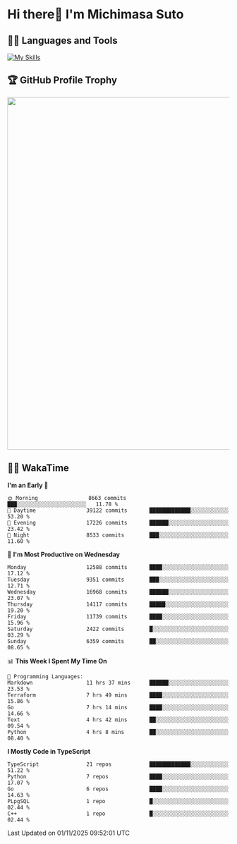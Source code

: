 # Hi there👋 I'm Michimasa Suto

## 🧑‍💻 Languages and Tools
[![My Skills](https://skillicons.dev/icons?i=ts,nextjs,react,go,python,aws,terraform)](https://skillicons.dev)

<!--
**Suto-Michimasa/Suto-Michimasa** is a ✨ _special_ ✨ repository because its `README.md` (this file) appears on your GitHub profile.

Here are some ideas to get you started:

- 🔭 I’m currently working on ...
- 🌱 I’m currently learning ...
- 👯 I’m looking to collaborate on ...
- 🤔 I’m looking for help with ...
- 💬 Ask me about ...
- 📫 How to reach me: ...
- 😄 Pronouns: ...
- ⚡ Fun fact: ...
-->

<!--
## 💎 Github Stats

<div>
  <img height="170" align="left" src="https://github-readme-stats-psi-three-31.vercel.app/api?username=Suto-michimasa&count_private=true&show_icons=true&theme=dark" />
  <img height="170" src="https://github-readme-stats-psi-three-31.vercel.app/api/top-langs/?username=Suto-michimasa&langs_count=8&layout=compact&theme=dark" />
</div>
-->

## 🏆 GitHub Profile Trophy

<img width="800" src="https://github-profile-trophy.vercel.app/?username=Suto-michimasa&theme=onedark&no-frame=true"/>


## 🧑‍💻 WakaTime
<!--START_SECTION:waka-->
**I'm an Early 🐤** 

```text
🌞 Morning                8663 commits        ███░░░░░░░░░░░░░░░░░░░░░░   11.78 % 
🌆 Daytime                39122 commits       █████████████░░░░░░░░░░░░   53.20 % 
🌃 Evening                17226 commits       ██████░░░░░░░░░░░░░░░░░░░   23.42 % 
🌙 Night                  8533 commits        ███░░░░░░░░░░░░░░░░░░░░░░   11.60 % 
```
📅 **I'm Most Productive on Wednesday** 

```text
Monday                   12588 commits       ████░░░░░░░░░░░░░░░░░░░░░   17.12 % 
Tuesday                  9351 commits        ███░░░░░░░░░░░░░░░░░░░░░░   12.71 % 
Wednesday                16968 commits       ██████░░░░░░░░░░░░░░░░░░░   23.07 % 
Thursday                 14117 commits       █████░░░░░░░░░░░░░░░░░░░░   19.20 % 
Friday                   11739 commits       ████░░░░░░░░░░░░░░░░░░░░░   15.96 % 
Saturday                 2422 commits        █░░░░░░░░░░░░░░░░░░░░░░░░   03.29 % 
Sunday                   6359 commits        ██░░░░░░░░░░░░░░░░░░░░░░░   08.65 % 
```


📊 **This Week I Spent My Time On** 

```text
💬 Programming Languages: 
Markdown                 11 hrs 37 mins      ██████░░░░░░░░░░░░░░░░░░░   23.53 % 
Terraform                7 hrs 49 mins       ████░░░░░░░░░░░░░░░░░░░░░   15.86 % 
Go                       7 hrs 14 mins       ████░░░░░░░░░░░░░░░░░░░░░   14.66 % 
Text                     4 hrs 42 mins       ██░░░░░░░░░░░░░░░░░░░░░░░   09.54 % 
Python                   4 hrs 8 mins        ██░░░░░░░░░░░░░░░░░░░░░░░   08.40 % 
```

**I Mostly Code in TypeScript** 

```text
TypeScript               21 repos            █████████████░░░░░░░░░░░░   51.22 % 
Python                   7 repos             ████░░░░░░░░░░░░░░░░░░░░░   17.07 % 
Go                       6 repos             ████░░░░░░░░░░░░░░░░░░░░░   14.63 % 
PLpgSQL                  1 repo              █░░░░░░░░░░░░░░░░░░░░░░░░   02.44 % 
C++                      1 repo              █░░░░░░░░░░░░░░░░░░░░░░░░   02.44 % 
```




 Last Updated on 01/11/2025 09:52:01 UTC
<!--END_SECTION:waka-->
